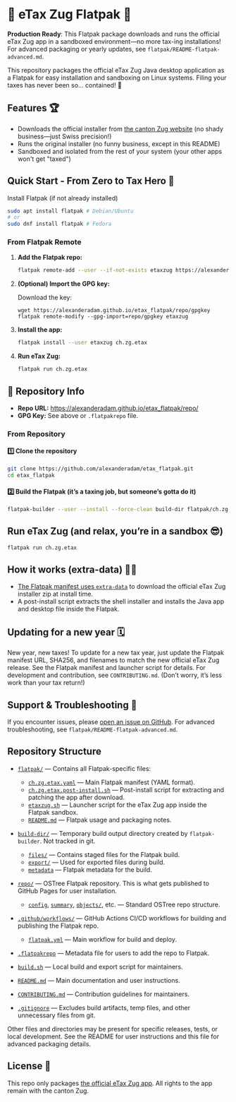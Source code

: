 # 🧾 eTax Zug Flatpak 🚀

**Production Ready**: This Flatpak package downloads and runs the official eTax Zug app in a sandboxed environment—no more tax-ing installations! For advanced packaging or yearly updates, see `flatpak/README-flatpak-advanced.md`.

This repository packages the official eTax Zug Java desktop application as a Flatpak for easy installation and sandboxing on Linux systems. Filing your taxes has never been so… contained! 🥳

## Features 🏆

- Downloads the official installer from [the canton Zug website](https://zg.ch/de/steuern-finanzen/steuern/natuerliche-personen/steuererklaerung-ausfuellen) (no shady business—just Swiss precision!)
- Runs the original installer (no funny business, except in this README)
- Sandboxed and isolated from the rest of your system (your other apps won't get "taxed")

## Quick Start - From Zero to Tax Hero 🏁

Install Flatpak (if not already installed)

```sh
sudo apt install flatpak # Debian/Ubuntu
# or
sudo dnf install flatpak # Fedora
```

### From Flatpak Remote

1. **Add the Flatpak repo:**

   ```sh
   flatpak remote-add --user --if-not-exists etaxzug https://alexanderadam.github.io/etax_flatpak/repo/
   ```

2. **(Optional) Import the GPG key:**

   Download the key:
   ```
   wget https://alexanderadam.github.io/etax_flatpak/repo/gpgkey
   flatpak remote-modify --gpg-import=repo/gpgkey etaxzug
   ```

3. **Install the app:**

   ```sh
   flatpak install --user etaxzug ch.zg.etax
   ```

4. **Run eTax Zug:**

   ```sh
   flatpak run ch.zg.etax
   ```

## 🔑 Repository Info

- **Repo URL:** https://alexanderadam.github.io/etax_flatpak/repo/
- **GPG Key:** See above or `.flatpakrepo` file.


### From Repository

#### 1️⃣ Clone the repository

```sh
git clone https://github.com/alexanderadam/etax_flatpak.git
cd etax_flatpak
```

#### 2️⃣ Build the Flatpak (it’s a taxing job, but someone’s gotta do it)

```sh
flatpak-builder --user --install --force-clean build-dir flatpak/ch.zg.etax.yaml
```

## Run eTax Zug (and relax, you’re in a sandbox 😎)

```sh
flatpak run ch.zg.etax
```

## How it works (extra-data) 🧙‍♂️

- [The Flatpak manifest uses `extra-data`](https://docs.flatpak.org/en/latest/module-sources.html#extra-data) to download the official eTax Zug installer zip at install time.
- A post-install script extracts the shell installer and installs the Java app and desktop file inside the Flatpak.

## Updating for a new year 🗓️

New year, new taxes! To update for a new tax year, just update the Flatpak manifest URL, SHA256, and filenames to match the new official eTax Zug release. See the Flatpak manifest and launcher script for details. For development and contribution, see `CONTRIBUTING.md`. (Don’t worry, it’s less work than your tax return!)

## Support & Troubleshooting 🛟

If you encounter issues, please [open an issue on GitHub](https://github.com/alexanderadam/etax_flatpak/issues). For advanced troubleshooting, see `flatpak/README-flatpak-advanced.md`.

## Repository Structure

- [`flatpak/`](flatpak/) — Contains all Flatpak-specific files:
    - [`ch.zg.etax.yaml`](flatpak/ch.zg.etax.yaml) — Main Flatpak manifest (YAML format).
    - [`ch.zg.etax.post-install.sh`](flatpak/ch.zg.etax.post-install.sh) — Post-install script for extracting and patching the app after download.
    - [`etaxzug.sh`](flatpak/etaxzug.sh) — Launcher script for the eTax Zug app inside the Flatpak sandbox.
    - [`README.md`](flatpak/README.md) — Flatpak usage and packaging notes.

- [`build-dir/`](build-dir/) — Temporary build output directory created by `flatpak-builder`. Not tracked in git.
    - [`files/`](build-dir/files/) — Contains staged files for the Flatpak build.
    - [`export/`](build-dir/export/) — Used for exported files during build.
    - [`metadata`](build-dir/metadata) — Flatpak metadata for the build.

- [`repo/`](repo/) — OSTree Flatpak repository. This is what gets published to GitHub Pages for user installation.
    - [`config`](repo/config), [`summary`](repo/summary), [`objects/`](repo/objects/), etc. — Standard OSTree repo structure.

- [`.github/workflows/`](.github/workflows/) — GitHub Actions CI/CD workflows for building and publishing the Flatpak repo.
    - [`flatpak.yml`](.github/workflows/flatpak.yml) — Main workflow for build and deploy.

- [`.flatpakrepo`](.flatpakrepo) — Metadata file for users to add the repo to Flatpak.

- [`build.sh`](build.sh) — Local build and export script for maintainers.

- [`README.md`](README.md) — Main documentation and user instructions.
- [`CONTRIBUTING.md`](CONTRIBUTING.md) — Contribution guidelines for maintainers.
- [`.gitignore`](.gitignore) — Excludes build artifacts, temp files, and other unnecessary files from git.

Other files and directories may be present for specific releases, tests, or local development. See the README for user instructions and this file for advanced packaging details.

## License 📜

This repo only packages [the official eTax Zug app](https://zg.ch/de/steuern-finanzen/steuern/natuerliche-personen/steuererklaerung-ausfuellen). All rights to the app remain with the canton Zug.

